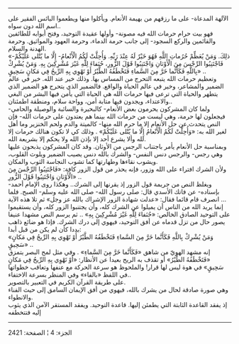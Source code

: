 ------------------------------------------------------------------------

الآلهة المدعاة- على ما رزقهم من بهيمة الأنعام. ويأكلوا منها ويطعموا
البائس الفقير على اسم الله دون سواه..  
فهو بيت حرام حرمات الله فيه مصونة- وأولها عقيدة التوحيد، وفتح أبوابه
للطائفين والقائمين والركع السجود- إلى جانب حرمة الدماء، وحرمة العهود
والمواثيق. وحرمة الهدنة والسلام.  
«ذلِكَ. وَمَنْ يُعَظِّمْ حُرُماتِ اللَّهِ فَهُوَ خَيْرٌ لَهُ عِنْدَ رَبِّهِ. وَأُحِلَّتْ لَكُمُ الْأَنْعامُ- إِلَّا ما
يُتْلى عَلَيْكُمْ- فَاجْتَنِبُوا الرِّجْسَ مِنَ الْأَوْثانِ وَاجْتَنِبُوا قَوْلَ الزُّورِ، حُنَفاءَ لِلَّهِ غَيْرَ
مُشْرِكِينَ بِهِ. وَمَنْ يُشْرِكْ بِاللَّهِ فَكَأَنَّما خَرَّ مِنَ السَّماءِ فَتَخْطَفُهُ الطَّيْرُ أَوْ تَهْوِي بِهِ
الرِّيحُ فِي مَكانٍ سَحِيقٍ» ..  
وتعظيم حرمات الله يتبعه التحرج من المساس بها. وذلك خير عند الله. خير في
عالم الضمير والمشاعر، وخير في عالم الحياة والواقع. فالضمير الذي يتحرج هو
الضمير الذي يتطهر والحياة التي ترعى فيها حرمات الله هي الحياة التي يأمن
فيها البشر من البغي والاعتداء، ويجدون فيها متابة أمن، وواحة سلام، ومنطقة
اطمئنان..  
ولما كان المشركون يحرمون بعض الأنعام- كالبحيرة والسائبة والوصيلة
والحامي- فيجعلون لها حرمة، وهي ليست من حرمات الله بينما هم يعتدون على
حرمات الله- فإن النص يتحدث عن حل الأنعام إلا ما حرم الله منها- كالميتة
والدم ولحم الخنزير وما أهل لغير الله به: «وَأُحِلَّتْ لَكُمُ الْأَنْعامُ إِلَّا ما يُتْلى
عَلَيْكُمْ» . وذلك كي لا تكون هنالك حرمات إلا لله وألا يشرع أحد إلا بإذن الله
ولا يحكم إلا بشريعة الله.  
وبمناسبة حل الأنعام يأمر باجتناب الرجس من الأوثان. وقد كان المشركون
يذبحون عليها وهي رجس- والرجس دنس النفس- والشرك بالله دنس يصيب الضمير
ويلوث القلوب، ويشوب نقاءها وطهارتها كما تشوب النجاسة الثوب والمكان.  
ولأن الشرك افتراء على الله وزور، فإنه يحذر من قول الزور كافة: «فَاجْتَنِبُوا
الرِّجْسَ مِنَ الْأَوْثانِ وَاجْتَنِبُوا قَوْلَ الزُّورِ» ..  
ويغلظ النص من جريمة قول الزور إذ يقرنها إلى الشرك.. وهكذا روى الإمام
أحمد- بإسناده- عن فاتك الأسدي قال: صلى رسول الله- صلى الله عليه وسلم-
الصبح. فلما انصرف قام قائما فقال: «عدلت شهادة الزور الإشراك بالله عز
وجل» ثم تلا هذه الآية ...  
إنما يريد الله من الناس أن يميلوا عن الشرك كله، وأن يجتنبوا الزور كله،
وأن يستقيموا على التوحيد الصادق الخالص: «حُنَفاءَ لِلَّهِ غَيْرَ مُشْرِكِينَ بِهِ» .. ثم
يرسم النص مشهدا عنيفا يصور حال من تزل قدماه عن أفق التوحيد، فيهوي إلى
درك الشرك. فإذا هو ضائع ذاهب بددا كأن لم يكن من قبل أبدا:  
«وَمَنْ يُشْرِكْ بِاللَّهِ فَكَأَنَّما خَرَّ مِنَ السَّماءِ فَتَخْطَفُهُ الطَّيْرُ أَوْ تَهْوِي بِهِ الرِّيحُ فِي
مَكانٍ سَحِيقٍ» ..  
إنه مشهد الهويّ من شاهق «فَكَأَنَّما خَرَّ مِنَ السَّماءِ» . وفي مثل لمح البصر يتمزق
«فَتَخْطَفُهُ الطَّيْرُ» أو تقذف به الريح بعيدا عن الأنظار: «أَوْ تَهْوِي بِهِ الرِّيحُ فِي
مَكانٍ سَحِيقٍ» في هوة ليس لها قرار! والملحوظ هو سرعة الحركة مع عنفها وتعاقب
خطواتها في اللفظ «بالفاء» وفي المنظر بسرعة الاختفاء..  
على طريقة القرآن الكريم في التعبير بالتصوير.  
وهي صورة صادقة لحال من يشرك بالله، فيهوي من أفق الإيمان السامق إلى حيث
الفناء والانطواء.  
إذ يفقد القاعدة الثابتة التي يطمئن إليها. قاعدة التوحيد. ويفقد المستقر
الآمن الذي يثوب إليه فتتخطفه

------------------------------------------------------------------------

الجزء: 4 ¦ الصفحة: 2421
